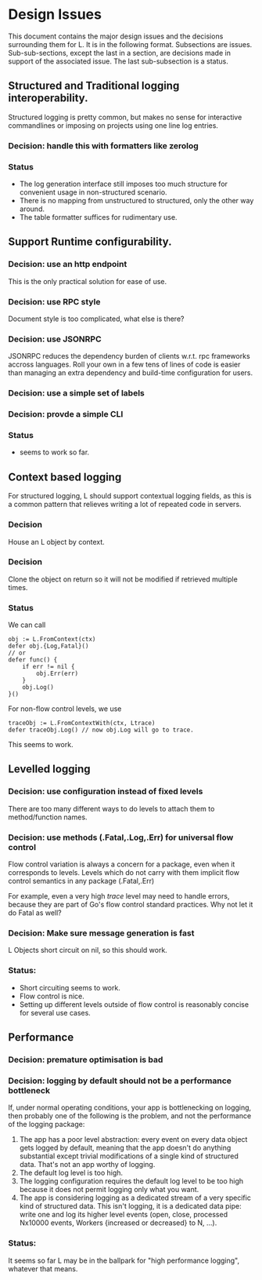 # Design Issues

This document contains the major design issues and the decisions surrounding
them for L.  It is in the following format.  Subsections are issues.
Sub-sub-sections, except the last in a section,  are decisions made in support
of the associated issue.  The last sub-subsection is a status.

## Structured and Traditional logging interoperability.

Structured logging is pretty common, but makes no sense for interactive
commandlines or imposing on projects using one line log entries.

### Decision: handle this with formatters like zerolog

### Status 

- The log generation interface still imposes too much
structure for convenient usage in non-structured scenario.
- There is no mapping from unstructured to structured, only
the other way around.
- The table formatter suffices for rudimentary use.

## Support Runtime configurability.

### Decision: use an http endpoint

This is the only practical solution for ease of use.

### Decision: use RPC style

Document style is too complicated, what else is there?

### Decision: use JSONRPC

JSONRPC reduces the dependency burden of clients w.r.t.
rpc frameworks accross languages.  Roll your own in 
a few tens of lines of code is easier than managing 
an extra dependency and build-time configuration for users.

### Decision: use a simple set of labels

### Decision: provde a simple CLI

### Status
- seems to work so far.

## Context based logging

For structured logging, L should support contextual logging fields,
as this is a common pattern that relieves writing a lot of 
repeated code in servers.

### Decision

House an L object by context.

### Decision

Clone the object on return so it will not be modified if 
retrieved multiple times.

### Status

We can call 
```
obj := L.FromContext(ctx)
defer obj.{Log,Fatal}()
// or
defer func() {
	if err != nil {
		obj.Err(err)
	}
	obj.Log()
}()
```

For non-flow control levels, we use
```
traceObj := L.FromContextWith(ctx, Ltrace)
defer traceObj.Log() // now obj.Log will go to trace.
```

This seems to work.

## Levelled logging

### Decision: use configuration instead of fixed levels

There are too many different ways to do levels to attach them to
method/function names.

### Decision: use methods (.Fatal,.Log,.Err) for universal flow control

Flow control variation is always a concern for a package,
even when it corresponds to levels.  Levels which do not carry
with them implicit flow control semantics in any package (.Fatal,.Err)

For example, even a very high _trace_ level may need to handle errors,
because they are part of Go's flow control standard practices.  Why
not let it do Fatal as well?

### Decision: Make sure message generation is fast 

L Objects short circuit on nil, so this should work.

### Status:

- Short circuiting seems to work.
- Flow control is nice.
- Setting up different levels outside of flow control is reasonably concise for
  several use cases.



## Performance

### Decision: premature optimisation is bad

### Decision: logging by default should not be a performance bottleneck

If, under normal operating conditions, your app is bottlenecking on logging, then probably
one of the following is the problem, and not the performance of the logging package:

1. The app has a poor level abstraction: every event on every data object gets logged by
default, meaning that the app doesn't do anything substantial except trivial modifications
of a single kind of structured data.   That's not an app worthy of logging.
1. The default log level is too high.
1. The logging configuration requires the default log level to be too high because it does
not permit logging only what you want.
1. The app is considering logging as a dedicated stream of a very specific kind
   of structured data.  This isn't logging, it is a dedicated data pipe: write
one and log its higher level events (open, close, processed Nx10000 events,
Workers {increased or decreased} to N, ...).

### Status:

It seems so far L may be in the ballpark for "high performance logging", whatever 
that means.



